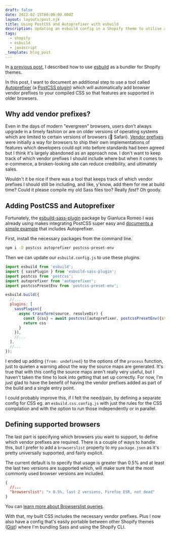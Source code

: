 ```yaml
---
draft: false
date: 2022-02-15T00:00:00.000Z
layout: layouts/post.njk
title: Using PostCSS and Autoprefixer with esbuild
description: Updating an esbuild config in a Shopify theme to utilise autoprefixer.
tags:
  - shopify
  - esbuild
  - javascript
_template: blog_post
---
```



In [a previous post](/posts/shopify-theme-development-with-esbuild/), I described how to use [esbuild](https://esbuild.github.io/) as a bundler for Shopify themes.

In this post, I want to document an additional step to use a tool called [Autoprefixer](https://github.com/postcss/autoprefixer) (a [PostCSS plugin](https://github.com/postcss/postcss)) which will automatically add browser vendor prefixes to your compiled CSS so that features are supported in older browsers.

## Why add vendor prefixes?

Even in the days of modern "evergreen" browsers, users don't always upgrade in a timely fashion or are on older versions of operating systems which are limited to certain versions of browsers (👋 Safari). [Vendor prefixes](https://developer.mozilla.org/en-US/docs/Glossary/Vendor_Prefix) were initially a way for browsers to ship their own implementations of features which developers could opt into before standards had been agreed but I think it's largely abandoned as an approach now. I don't want to keep track of which vendor prefixes I should include where but when it comes to e-commerce, a broken-looking site can reduce credibility, and ultimately sales.

Wouldn't it be nice if there was a tool that keeps track of which vendor prefixes I should still be including, and like, y'know, add them for me at build time? Could it please compile my old Sass files too? Really _fast_? Oh goody.

## Adding PostCSS and Autoprefixer

Fortunately, the [esbuild-sass-plugin](https://github.com/glromeo/esbuild-sass-plugin) package by Gianluca Romeo I was already using makes integrating PostCSS super easy and [documents a simple example](https://github.com/glromeo/esbuild-sass-plugin#--postcss) that includes Autoprefixer.

First, install the necessary packages from the command line.

```bash
npm i -D postcss autoprefixer postcss-preset-env
```

Then we can update our `esbuild.config.js` to use these plugins.

```js
import esbuild from 'esbuild';
import { sassPlugin } from 'esbuild-sass-plugin';
import postcss from 'postcss';
import autoprefixer from 'autoprefixer';
import postcssPresetEnv from 'postcss-preset-env';

esbuild.build({
  //...
  plugins: [
    sassPlugin({
      async transform(source, resolveDir) {
        const {css} = await postcss([autoprefixer, postcssPresetEnv({stage: 0})]).process(source, {from: undefined})
        return css
      }
    }),
    //...
  ],
  //...
});
```

I ended up adding `{from: undefined}` to the options of the `process` function, just to quieten a warning about the way the source maps are generated. It's true that with this config the source maps aren't really very useful, but I haven't taken the time to look into getting that set up correctly. For now, I'm just glad to have the benefit of having the vendor prefixes added as part of the build and a single entry point.

I could probably improve this, if I felt the need/pain, by defining a separate config for CSS eg. an `esbuild.css.config.js` with just the rules for the CSS compilation and with the option to run those independently or in parallel.

## Defining supported browsers

The last part is specifying which browsers you want to support, to define which vendor prefixes are required. There is a couple of ways to handle this, but I prefer to add a `browserslist` property to my `package.json` as it's pretty universally supported, and fairly explicit.

The current default is to specify that usage is greater than 0.5% and at least the last two versions are supported which, will make sure that the most commonly used browser versions are included.

```json
{
  //...
  "browserslist": "> 0.5%, last 2 versions, Firefox ESR, not dead"
}
```

You can [learn more about Browserslist queries](https://github.com/browserslist/browserslist#queries).

With that, my built CSS includes the necessary vendor prefixes. Plus I now also have a config that's easily portable between other Shopify themes ([Gist](https://gist.github.com/mikenewbuild/2eaddfb3f5bbca0d1d07908c61725daf)) where I'm bundling Sass and using the Shopify CLI.
